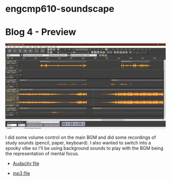 # engcmp610-soundscape

# Blog 4 - Preview
![](assets/imgs/screenshot.png)

I did some volume control on the main BGM and did some recordings of study sounds (pencil, paper, keyboard). I also wanted to switch into a spooky vibe so I'll be using background sounds to play with the BGM being the representation of mental focus.

- [Audacity file](https://drive.google.com/file/d/1uUW0EOBiyscwP5EqqjvmMK5A8fHQtjD5/view?usp=sharing)

- [mp3 file](https://drive.google.com/file/d/1jwERcTOgYPd_Q0GSfZ93YNGY3Dwd2ykX/view?usp=sharing)